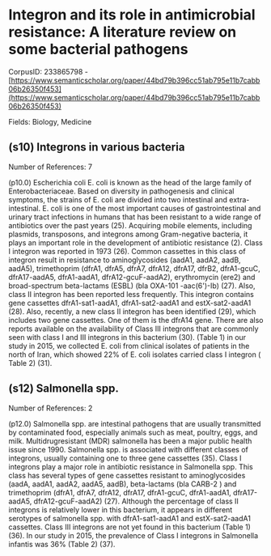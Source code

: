 # Integron and its role in antimicrobial resistance: A literature review on some bacterial pathogens

CorpusID: 233865798 - [https://www.semanticscholar.org/paper/44bd79b396cc51ab795e11b7cabb06b26350f453](https://www.semanticscholar.org/paper/44bd79b396cc51ab795e11b7cabb06b26350f453)

Fields: Biology, Medicine

## (s10) Integrons in various bacteria
Number of References: 7

(p10.0) Escherichia coli E. coli is known as the head of the large family of Enterobacteriaceae. Based on diversity in pathogenesis and clinical symptoms, the strains of E. coli are divided into two intestinal and extra-intestinal. E. coli is one of the most important causes of gastrointestinal and urinary tract infections in humans that has been resistant to a wide range of antibiotics over the past years (25). Acquiring mobile elements, including plasmids, transposons, and integrons among Gram-negative bacteria, it plays an important role in the development of antibiotic resistance (2). Class I integron was reported in 1973 (26). Common cassettes in this class of integron result in resistance to aminoglycosides (aadA1, aadA2, aadB, aadA5), trimethoprim (dfrA1, dfrA5, dfrA7,  dfrA12, dfrA17, dfrB2, dfrA1-gcuC, dfrA17-aadA5, dfrA1-aadA1, dfrA12-gcuF-aadA2), erythromycin (ere2) and broad-spectrum beta-lactams (ESBL) (bla OXA-101 -aac(6')-Ib) (27). Also, class II integron has been reported less frequently. This integron contains gene cassettes dfrA1-sat1-aadA1, dfrA1-sat2-aadA1 and estX-sat2-aadA1 (28). Also, recently, a new class II integron has been identified (29), which includes two gene cassettes. One of them is the dfrA14 gene. There are also reports available on the availability of Class III integrons that are commonly seen with class I and III integrons in this bacterium (30). (Table 1) in our study in 2015, we collected E. coli from clinical isolates of patients in the north of Iran, which showed 22% of E. coli isolates carried class I integron ( Table 2) (31).
## (s12) Salmonella spp.
Number of References: 2

(p12.0) Salmonella spp. are intestinal pathogens that are usually transmitted by contaminated food, especially animals such as meat, poultry, eggs, and milk. Multidrugresistant (MDR) salmonella has been a major public health issue since 1990. Salmonella spp. is associated with different classes of integrons, usually containing one to three gene cassettes (35). Class I integrons play a major role in antibiotic resistance in Salmonella spp. This class has several types of gene cassettes resistant to aminoglycosides (aadA, aadA1, aadA2, aadA5, aadB), beta-lactams (bla CARB-2 ) and trimethoprim (dfrA1, dfrA7, dfrA12, dfrA17, dfrA1-gcuC, dfrA1-aadA1, dfrA17-aadA5, dfrA12-gcuF-aadA2) (27). Although the percentage of class II integrons is relatively lower in this bacterium, it appears in different serotypes of salmonella spp. with dfrA1-sat1-aadA1 and estX-sat2-aadA1 cassettes. Class III integrons are not yet found in this bacterium (Table  1)(36). In our study in 2015, the prevalence of Class I integrons in Salmonella infantis was 36% (Table 2) (37).
